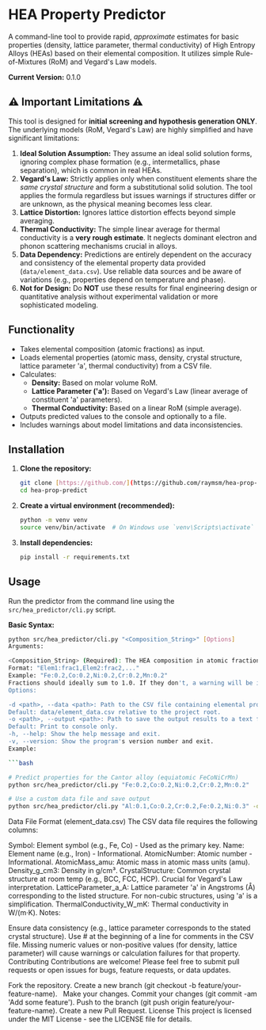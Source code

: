 # HEA Property Predictor


A command-line tool to provide rapid, *approximate* estimates for basic properties (density, lattice parameter, thermal conductivity) of High Entropy Alloys (HEAs) based on their elemental composition. It utilizes simple Rule-of-Mixtures (RoM) and Vegard's Law models.

**Current Version:** 0.1.0

## :warning: Important Limitations :warning:

This tool is designed for **initial screening and hypothesis generation ONLY**. The underlying models (RoM, Vegard's Law) are highly simplified and have significant limitations:

1.  **Ideal Solution Assumption:** They assume an ideal solid solution forms, ignoring complex phase formation (e.g., intermetallics, phase separation), which is common in real HEAs.
2.  **Vegard's Law:** Strictly applies only when constituent elements share the *same crystal structure* and form a substitutional solid solution. The tool applies the formula regardless but issues warnings if structures differ or are unknown, as the physical meaning becomes less clear.
3.  **Lattice Distortion:** Ignores lattice distortion effects beyond simple averaging.
4.  **Thermal Conductivity:** The simple linear average for thermal conductivity is a **very rough estimate**. It neglects dominant electron and phonon scattering mechanisms crucial in alloys.
5.  **Data Dependency:** Predictions are entirely dependent on the accuracy and consistency of the elemental property data provided (`data/element_data.csv`). Use reliable data sources and be aware of variations (e.g., properties depend on temperature and phase).
6.  **Not for Design:** Do **NOT** use these results for final engineering design or quantitative analysis without experimental validation or more sophisticated modeling.

## Functionality

* Takes elemental composition (atomic fractions) as input.
* Loads elemental properties (atomic mass, density, crystal structure, lattice parameter 'a', thermal conductivity) from a CSV file.
* Calculates:
    * **Density:** Based on molar volume RoM.
    * **Lattice Parameter ('a'):** Based on Vegard's Law (linear average of constituent 'a' parameters).
    * **Thermal Conductivity:** Based on a linear RoM (simple average).
* Outputs predicted values to the console and optionally to a file.
* Includes warnings about model limitations and data inconsistencies.

## Installation

1.  **Clone the repository:**
    ```bash
    git clone [https://github.com/](https://github.com/raymsm/hea-prop-predict.git)
    cd hea-prop-predict
    ```
2.  **Create a virtual environment (recommended):**
    ```bash
    python -m venv venv
    source venv/bin/activate  # On Windows use `venv\Scripts\activate`
    ```
3.  **Install dependencies:**
    ```bash
    pip install -r requirements.txt
    ```

## Usage

Run the predictor from the command line using the `src/hea_predictor/cli.py` script.

**Basic Syntax:**

```bash
python src/hea_predictor/cli.py "<Composition_String>" [Options]
Arguments:

<Composition_String> (Required): The HEA composition in atomic fractions.
Format: "Elem1:frac1,Elem2:frac2,..."
Example: "Fe:0.2,Co:0.2,Ni:0.2,Cr:0.2,Mn:0.2"
Fractions should ideally sum to 1.0. If they don't, a warning will be issued, and they will be normalized internally for the calculation.
Options:

-d <path>, --data <path>: Path to the CSV file containing elemental property data.
Default: data/element_data.csv relative to the project root.
-o <path>, --output <path>: Path to save the output results to a text file.
Default: Print to console only.
-h, --help: Show the help message and exit.
-v, --version: Show the program's version number and exit.
Example:

```bash

# Predict properties for the Cantor alloy (equiatomic FeCoNiCrMn)
python src/hea_predictor/cli.py "Fe:0.2,Co:0.2,Ni:0.2,Cr:0.2,Mn:0.2"

# Use a custom data file and save output
python src/hea_predictor/cli.py "Al:0.1,Co:0.2,Cr:0.2,Fe:0.2,Ni:0.3" -d /path/to/my_custom_data.csv -o cantor_al_results.txt
```
Data File Format (element_data.csv)
The CSV data file requires the following columns:

Symbol: Element symbol (e.g., Fe, Co) - Used as the primary key.
Name: Element name (e.g., Iron) - Informational.
AtomicNumber: Atomic number - Informational.
AtomicMass_amu: Atomic mass in atomic mass units (amu).
Density_g_cm3: Density in g/cm³.
CrystalStructure: Common crystal structure at room temp (e.g., BCC, FCC, HCP). Crucial for Vegard's Law interpretation.
LatticeParameter_a_A: Lattice parameter 'a' in Angstroms (Å) corresponding to the listed structure. For non-cubic structures, using 'a' is a simplification.
ThermalConductivity_W_mK: Thermal conductivity in W/(m·K).
Notes:

Ensure data consistency (e.g., lattice parameter corresponds to the stated crystal structure).
Use # at the beginning of a line for comments in the CSV file.
Missing numeric values or non-positive values (for density, lattice parameter) will cause warnings or calculation failures for that property.
Contributing
Contributions are welcome! Please feel free to submit pull requests or open issues for bugs, feature requests, or data updates.

Fork the repository.
Create a new branch (git checkout -b feature/your-feature-name).   
Make your changes.
Commit your changes (git commit -am 'Add some feature').
Push to the branch (git push origin feature/your-feature-name).
Create a new Pull Request.
License
This project is licensed under the MIT License - see the LICENSE file for details.   

